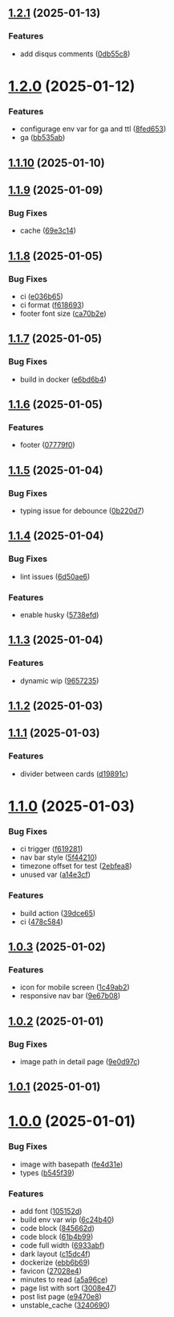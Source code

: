 ## [1.2.1](https://github.com/xavierchow/xblog/compare/v1.2.0...v1.2.1) (2025-01-13)


### Features

* add disqus comments ([0db55c8](https://github.com/xavierchow/xblog/commit/0db55c8cf42e8535605394df98cdeb502de092f1))



# [1.2.0](https://github.com/xavierchow/xblog/compare/v1.1.10...v1.2.0) (2025-01-12)


### Features

* configurage env var for ga and ttl ([8fed653](https://github.com/xavierchow/xblog/commit/8fed6531a2c705baae173e3193d57fab16e2398a))
* ga ([bb535ab](https://github.com/xavierchow/xblog/commit/bb535ab863990b4bc38326089523edf4b8e505c1))



## [1.1.10](https://github.com/xavierchow/xblog/compare/v1.1.9...v1.1.10) (2025-01-10)



## [1.1.9](https://github.com/xavierchow/xblog/compare/v1.1.8...v1.1.9) (2025-01-09)


### Bug Fixes

* cache ([69e3c14](https://github.com/xavierchow/xblog/commit/69e3c143b0b4824444b1c74e502cc07eccb65ab2))



## [1.1.8](https://github.com/xavierchow/xblog/compare/v1.1.7...v1.1.8) (2025-01-05)


### Bug Fixes

* ci ([e036b65](https://github.com/xavierchow/xblog/commit/e036b653ff17623369b809ad376453889f0b3542))
* ci format ([f618693](https://github.com/xavierchow/xblog/commit/f618693dcad6da79d131b08112c78878a950fd52))
* footer font size ([ca70b2e](https://github.com/xavierchow/xblog/commit/ca70b2e1a08212875f793f2b37d774bb414cd300))



## [1.1.7](https://github.com/xavierchow/xblog/compare/v1.1.6...v1.1.7) (2025-01-05)


### Bug Fixes

* build in docker ([e6bd6b4](https://github.com/xavierchow/xblog/commit/e6bd6b4ae56675355ff9f36f7fcff9ad812ee5d1))



## [1.1.6](https://github.com/xavierchow/xblog/compare/v1.1.5...v1.1.6) (2025-01-05)


### Features

* footer ([07779f0](https://github.com/xavierchow/xblog/commit/07779f0058e98b4e4f98960fe08f1237f04e88a4))



## [1.1.5](https://github.com/xavierchow/xblog/compare/v1.1.4...v1.1.5) (2025-01-04)


### Bug Fixes

* typing issue for debounce ([0b220d7](https://github.com/xavierchow/xblog/commit/0b220d76ac52ad2c9c82906a6545fb3a2a8a53e8))



## [1.1.4](https://github.com/xavierchow/xblog/compare/v1.1.3...v1.1.4) (2025-01-04)


### Bug Fixes

* lint issues ([6d50ae6](https://github.com/xavierchow/xblog/commit/6d50ae66d0506e4e083bb4297c5d94ef3e8c567b))


### Features

* enable husky ([5738efd](https://github.com/xavierchow/xblog/commit/5738efdd1ef1c4e9c2bbf2c87fe79005b729cd22))



## [1.1.3](https://github.com/xavierchow/xblog/compare/v1.1.2...v1.1.3) (2025-01-04)


### Features

* dynamic wip ([9657235](https://github.com/xavierchow/xblog/commit/96572354130bb4c261455bca859869cf7daab0e3))



## [1.1.2](https://github.com/xavierchow/xblog/compare/v1.1.1...v1.1.2) (2025-01-03)



## [1.1.1](https://github.com/xavierchow/xblog/compare/v1.1.0...v1.1.1) (2025-01-03)


### Features

* divider between cards ([d19891c](https://github.com/xavierchow/xblog/commit/d19891c8968b15dc2fdb9b55db932ac2c348a81d))



# [1.1.0](https://github.com/xavierchow/xblog/compare/v1.0.3...v1.1.0) (2025-01-03)


### Bug Fixes

* ci trigger ([f619281](https://github.com/xavierchow/xblog/commit/f619281efc44fbcaab69fe00822711aa289c46de))
* nav bar style ([5f44210](https://github.com/xavierchow/xblog/commit/5f44210aa5f947831049857bba646e0bc3946d68))
* timezone offset for test ([2ebfea8](https://github.com/xavierchow/xblog/commit/2ebfea8df3b219a95bf85dc0b04e6e33f711d88b))
* unused var ([a14e3cf](https://github.com/xavierchow/xblog/commit/a14e3cf2cfb810de8331f4879f0edec1d6a091c1))


### Features

* build action ([39dce65](https://github.com/xavierchow/xblog/commit/39dce65461e08772d85095c581d8632542142961))
* ci ([478c584](https://github.com/xavierchow/xblog/commit/478c58464c393cef82780398c56dead0be18e0ee))



## [1.0.3](https://github.com/xavierchow/xblog/compare/v1.0.2...v1.0.3) (2025-01-02)


### Features

* icon for mobile screen ([1c49ab2](https://github.com/xavierchow/xblog/commit/1c49ab2be230aeb48d6abe768759acf0ceb581ea))
* responsive nav bar ([9e67b08](https://github.com/xavierchow/xblog/commit/9e67b08a01776adb090b773bbbc8591b0b672fc0))



## [1.0.2](https://github.com/xavierchow/xblog/compare/v1.0.1...v1.0.2) (2025-01-01)


### Bug Fixes

* image path in detail page ([9e0d97c](https://github.com/xavierchow/xblog/commit/9e0d97c43cf790766c716d5ff588af70eb1a17d9))



## [1.0.1](https://github.com/xavierchow/xblog/compare/v1.0.0...v1.0.1) (2025-01-01)



# [1.0.0](https://github.com/xavierchow/xblog/compare/105152df49196a866030a1a51aaa04dcee872c30...v1.0.0) (2025-01-01)


### Bug Fixes

* image with basepath ([fe4d31e](https://github.com/xavierchow/xblog/commit/fe4d31e28f327cab640d9bb17a7aac04e587d201))
* types ([b545f39](https://github.com/xavierchow/xblog/commit/b545f39ac8cef2a536161b762c9ba9fc117285d4))


### Features

* add font ([105152d](https://github.com/xavierchow/xblog/commit/105152df49196a866030a1a51aaa04dcee872c30))
* build env var wip ([6c24b40](https://github.com/xavierchow/xblog/commit/6c24b40cebe98da02a09389c6234f445e718b573))
* code block ([845662d](https://github.com/xavierchow/xblog/commit/845662dfd2a108e5e6b8fa01e6a54a1d52f9d185))
* code block ([61b4b99](https://github.com/xavierchow/xblog/commit/61b4b99ba9c8f4133c8bb3961800f3b20b762966))
* code full width ([6933abf](https://github.com/xavierchow/xblog/commit/6933abff6c47826402f309be1c04d2157eb950e1))
* dark layout ([c15dc4f](https://github.com/xavierchow/xblog/commit/c15dc4f3cda4b44d74e12c4c28ee8a08e0aeab11))
* dockerize ([ebb6b69](https://github.com/xavierchow/xblog/commit/ebb6b69373d3f2462a2b3b71b9f349a5954fbecb))
* favicon ([27028e4](https://github.com/xavierchow/xblog/commit/27028e4d00ad83b78186c5f2b3a32e6014438e87))
* minutes to read ([a5a96ce](https://github.com/xavierchow/xblog/commit/a5a96ce9d0e90c362c3887493698814369f516ff))
* page list with sort ([3008e47](https://github.com/xavierchow/xblog/commit/3008e4766657793d12f39164ecac51e71c6e1b72))
* post list page ([e9470e8](https://github.com/xavierchow/xblog/commit/e9470e8fab3d46c0822892eaf298f1fadd63eb23))
* unstable_cache ([3240690](https://github.com/xavierchow/xblog/commit/324069006a14ae9b5ac8d22621aebcb9b014c9dc))



